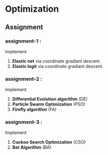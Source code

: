 # Optimization

## Assignment

### assignment-1 :
Implement
 1. **Elastic net** via coordinate gradiant descent.
 2. **Elastic logit** via coordinate gradiant descent.
  
### assignment-2 :
Implement
 1. **Differential Evolution algorithm** (DE)
 2. **Particle Swarm Optimization** (PSO)
 3. **Firefly algorithm** (FA)
 
### assignment-3 :
Implement
1. **Cuckoo Search Optimization** (CSO)
2. **Bat Algorithm** (BA)